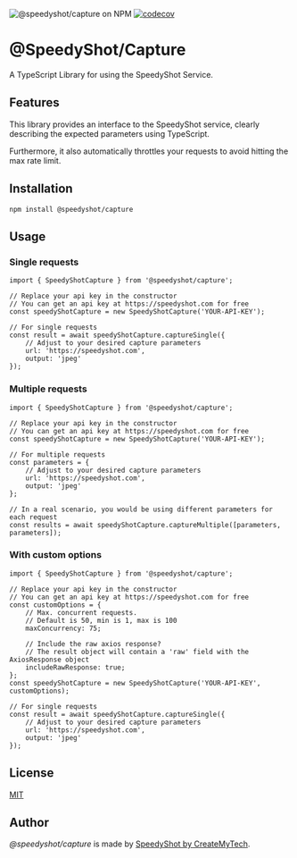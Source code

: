 ![@speedyshot/capture on NPM](https://img.shields.io/npm/v/@speedyshot/capture)
[![codecov](https://codecov.io/gh/SpeedyShot/capture/branch/master/graph/badge.svg?token=0ILZIMVD2L)](https://codecov.io/gh/SpeedyShot/capture)

# @SpeedyShot/Capture

A TypeScript Library for using the SpeedyShot Service.

## Features

This library provides an interface to the SpeedyShot service, clearly describing the expected parameters using
TypeScript.

Furthermore, it also automatically throttles your requests to avoid hitting the max rate limit.

## Installation

`npm install @speedyshot/capture`

## Usage

### Single requests
```
import { SpeedyShotCapture } from '@speedyshot/capture';

// Replace your api key in the constructor
// You can get an api key at https://speedyshot.com for free
const speedyShotCapture = new SpeedyShotCapture('YOUR-API-KEY');

// For single requests
const result = await speedyShotCapture.captureSingle({
    // Adjust to your desired capture parameters
    url: 'https://speedyshot.com',
    output: 'jpeg'
});
```

### Multiple requests
```
import { SpeedyShotCapture } from '@speedyshot/capture';

// Replace your api key in the constructor
// You can get an api key at https://speedyshot.com for free
const speedyShotCapture = new SpeedyShotCapture('YOUR-API-KEY');

// For multiple requests
const parameters = {
    // Adjust to your desired capture parameters
    url: 'https://speedyshot.com',
    output: 'jpeg'
};

// In a real scenario, you would be using different parameters for each request
const results = await speedyShotCapture.captureMultiple([parameters, parameters]);
```

### With custom options
```
import { SpeedyShotCapture } from '@speedyshot/capture';

// Replace your api key in the constructor
// You can get an api key at https://speedyshot.com for free
const customOptions = {
    // Max. concurrent requests.
    // Default is 50, min is 1, max is 100
    maxConcurrency: 75;
     
    // Include the raw axios response?
    // The result object will contain a 'raw' field with the AxiosResponse object
    includeRawResponse: true;
};
const speedyShotCapture = new SpeedyShotCapture('YOUR-API-KEY', customOptions);

// For single requests
const result = await speedyShotCapture.captureSingle({
    // Adjust to your desired capture parameters
    url: 'https://speedyshot.com',
    output: 'jpeg'
});
```

## License
[MIT](https://choosealicense.com/licenses/mit/)

## Author
*@speedyshot/capture* is made by [SpeedyShot by CreateMyTech](https://speedyshot.com).